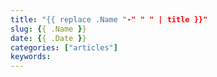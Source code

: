 ```yaml
---
title: "{{ replace .Name "-" " " | title }}"
slug: {{ .Name }}
date: {{ .Date }}
categories: ["articles"]
keywords:
---
```


